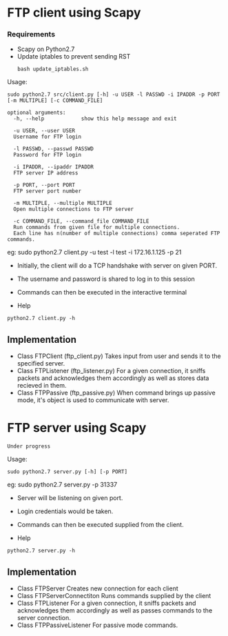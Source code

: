 # FTP client using Scapy

### Requirements
* Scapy on Python2.7
* Update iptables to prevent sending RST
  ```
  bash update_iptables.sh
  ``` 


Usage:
```
sudo python2.7 src/client.py [-h] -u USER -l PASSWD -i IPADDR -p PORT [-m MULTIPLE] [-c COMMAND_FILE]

optional arguments:
  -h, --help            show this help message and exit

  -u USER, --user USER  
  Username for FTP login

  -l PASSWD, --passwd PASSWD
  Password for FTP login

  -i IPADDR, --ipaddr IPADDR
  FTP server IP address

  -p PORT, --port PORT
  FTP server port number

  -m MULTIPLE, --multiple MULTIPLE
  Open multiple connections to FTP server

  -c COMMAND_FILE, --command_file COMMAND_FILE
  Run commands from given file for multiple connections.
  Each line has n(number of multiple connections) comma seperated FTP commands.
```

eg: sudo python2.7 client.py -u test -l test -i 172.16.1.125 -p 21

* Initially,  the client will do a TCP handshake with server on given PORT.
* The username and password is shared to log in to this session
* Commands can then be executed in the interactive terminal

* Help
```
python2.7 client.py -h
```

## Implementation

* Class FTPClient (ftp_client.py)
	Takes input from user and sends it to the specified server.
* Class FTPListener (ftp_listener.py)
	For a given connection, it sniffs packets and acknowledges them accordingly as well as stores data recieved in them.
* Class FTPPassive (ftp_passive.py)
	When command brings up passive mode, it's object is used to communicate with server.



# FTP server using Scapy
	Under progress

Usage:
```
sudo python2.7 server.py [-h] [-p PORT] 
```

eg: sudo python2.7 server.py -p 31337

* Server will be listening on given port.
* Login credentials would be taken.
* Commands can then be executed supplied from the client.


* Help
```
python2.7 server.py -h
```

## Implementation

* Class FTPServer
	Creates new connection for each client
* Class FTPServerConnectiton
	Runs commands supplied by the client
* Class FTPListener
	For a given connection, it sniffs packets and acknowledges them accordingly as well as passes commands to the server connection.
* Class FTPPassiveListener
    For passive mode commands.
